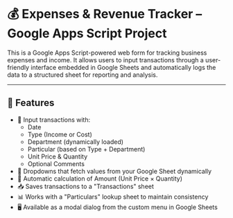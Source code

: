 # 💰 Expenses & Revenue Tracker – Google Apps Script Project

This is a Google Apps Script-powered web form for tracking business expenses and income. It allows users to input transactions through a user-friendly interface embedded in Google Sheets and automatically logs the data to a structured sheet for reporting and analysis.

---

## 🚀 Features

- 📅 Input transactions with:
  - Date
  - Type (Income or Cost)
  - Department (dynamically loaded)
  - Particular (based on Type + Department)
  - Unit Price & Quantity
  - Optional Comments
- 🔄 Dropdowns that fetch values from your Google Sheet dynamically
- 🧮 Automatic calculation of Amount (Unit Price × Quantity)
- 📥 Saves transactions to a "Transactions" sheet
- 📊 Works with a "Particulars" lookup sheet to maintain consistency
- 🖥️ Available as a modal dialog from the custom menu in Google Sheets


